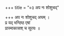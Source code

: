 +++
title = "०३ अप नः शोशुचद्"

+++
अप नः शोशुचद् अघम् ।  
प्र यद् भन्दिष्ठ एषां  
प्रास्माकासश् च सूरयः ॥